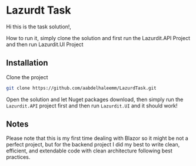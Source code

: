 
# Lazurdt Task

Hi this is the task solution!, 


How to run it, simply clone the solution and first run the Lazurdit.API Project and then run Lazurdit.UI Project


## Installation

Clone the project

```bash
git clone https://github.com/aabdelhaleemm/LazurdTask.git
```

Open the solution and let Nuget packages download, then simply run the `Lazurdit.API` project first and then run `Lazurdit.UI` and it should work!


## Notes
Please note that this is my first time dealing with Blazor so it might be not a perfect project, but for the backend project I did my best to write clean, efficient, and extendable code with clean architecture
  following best practices.
